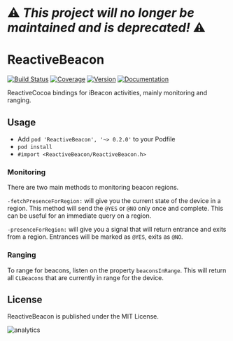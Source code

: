 # :warning: _This project will no longer be maintained and is deprecated!_ :warning:


# ReactiveBeacon
[![Build Status](http://img.shields.io/travis/eliperkins/ReactiveBeacon.svg?style=flat)](https://travis-ci.org/eliperkins/ReactiveBeacon)
[![Coverage](http://img.shields.io/coveralls/eliperkins/ReactiveBeacon.svg?style=flat)](https://coveralls.io/r/eliperkins/ReactiveBeacon?branch=master)
[![Version](http://img.shields.io/cocoapods/v/ReactiveBeacon.svg?style=flat)](http://cocoadocs.org/docsets/ReactiveBeacon)
[![Documentation](http://img.shields.io/cocoapods/p/ReactiveBeacon.svg?style=flat)](http://cocoadocs.org/docsets/ReactiveBeacon)

ReactiveCocoa bindings for iBeacon activities, mainly monitoring and ranging.

## Usage

* Add `pod 'ReactiveBeacon', '~> 0.2.0'` to your Podfile
* `pod install`
* `#import <ReactiveBeacon/ReactiveBeacon.h>`

### Monitoring

There are two main methods to monitoring beacon regions.

`-fetchPresenceForRegion:` will give you the current state of the device in a region. This method will send the `@YES` or `@NO` only once and complete. This can be useful for an immediate query on a region.

`-presenceForRegion:` will give you a signal that will return entrance and exits from a region. Entrances will be marked as `@YES`, exits as `@NO`.

### Ranging

To range for beacons, listen on the property `beaconsInRange`. This will return all `CLBeacons` that are currently in range for the device.

## License

ReactiveBeacon is published under the MIT License.

![analytics](https://ga-beacon.appspot.com/UA-47801301-3/ReactiveBeacon/README?pixel)
